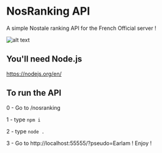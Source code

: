 # NosRanking API
A simple Nostale ranking API for the French Official server !

![alt text](https://www.aht.li/3762825/nosranking.png)

## You'll need Node.js

https://nodejs.org/en/

## To run the API

0 - Go to /nosranking

1 - type `npm i`

2 - type `node .`

3 - Go to http://localhost:55555/?pseudo=Earlam ! Enjoy !
